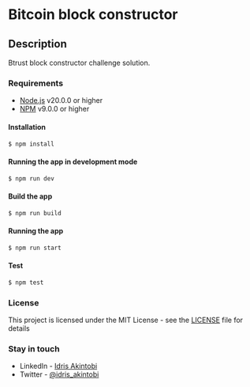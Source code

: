 # Bitcoin block constructor

## Description

Btrust block constructor challenge solution.

### Requirements

-   [Node.js](https://nodejs.org/en/) v20.0.0 or higher
-   [NPM](https://www.npmjs.com/) v9.0.0 or higher

#### Installation

```bash
$ npm install
```

#### Running the app in development mode

```bash
$ npm run dev
```

#### Build the app

```bash
$ npm run build
```

#### Running the app

```bash
$ npm run start
```

#### Test

```bash
$ npm test
```

### License

This project is licensed under the MIT License - see the [LICENSE](LICENSE) file for details

### Stay in touch

-   LinkedIn - [Idris Akintobi](https://www.linkedin.com/in/idrisakintobi)
-   Twitter - [@idris_akintobi](https://twitter.com/idris_akintobi)
